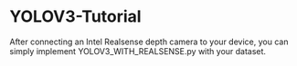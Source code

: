 # YOLOV3-Tutorial
After connecting an Intel Realsense depth camera to your device, you can simply implement YOLOV3_WITH_REALSENSE.py with your dataset.
